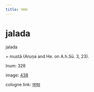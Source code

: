 ```yaml
---
title: जलद
---
```


# jalada

jalada  <div n="P" />= mustā (Aruṇa and He. on A.h.Sū. 3, 23).

lnum: 328

image: [438](https://www.sanskrit-lexicon.uni-koeln.de/scans/csl-apidev/servepdf.php?dict=snp&page=438)

cologne link: [जलद](https://sanskrit-lexicon.uni-koeln.de/scans/csl-apidev/getword.php?dict=snp&key=जलद)

